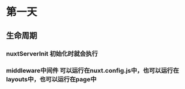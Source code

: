 # 第一天
## 生命周期
### nuxtServerInit  初始化时就会执行
### middleware中间件 可以运行在nuxt.config.js中，也可以运行在layouts中，也可以运行在page中

